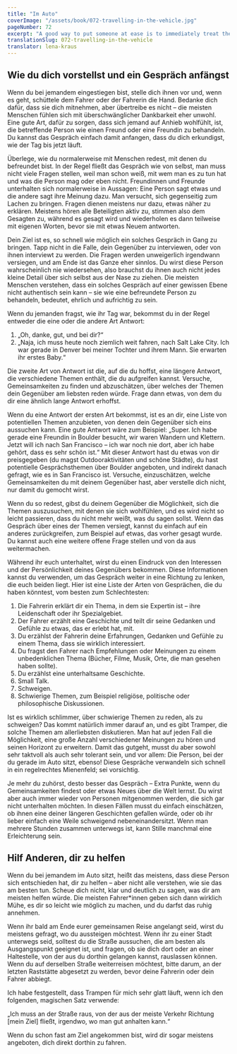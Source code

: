 ```yaml
---
title: "Im Auto"
coverImage: "/assets/book/072-travelling-in-the-vehicle.jpg"
pageNumber: 72
excerpt: "A good way to put someone at ease is to immediately treat them as though they are a friend. You can start the conversation by simply asking “How’s your day going?”"
translationSlug: 072-travelling-in-the-vehicle
translator: lena-kraus
---
```


## Wie du dich vorstellst und ein Gespräch anfängst

Wenn du bei jemandem eingestiegen bist, stelle dich ihnen vor und, wenn es geht, schüttele dem Fahrer oder der Fahrerin die Hand. Bedanke dich dafür, dass sie dich mitnehmen, aber übertreibe es nicht – die meisten Menschen fühlen sich mit überschwänglicher Dankbarkeit eher unwohl. Eine gute Art, dafür zu sorgen, dass sich jemand auf Anhieb wohlfühlt, ist, die betreffende Person wie einen Freund oder eine Freundin zu behandeln. Du kannst das Gespräch einfach damit anfangen, dass du dich erkundigst, wie der Tag bis jetzt läuft.

Überlege, wie du normalerweise mit Menschen redest, mit denen du befreundet bist. In der Regel fließt das Gespräch wie von selbst, man muss nicht viele Fragen stellen, weil man schon weiß, mit wem man es zu tun hat und was die Person mag oder eben nicht. Freundinnen und Freunde unterhalten sich normalerweise in Aussagen: Eine Person sagt etwas und die andere sagt ihre Meinung dazu. Man versucht, sich gegenseitig zum Lachen zu bringen. Fragen dienen meistens nur dazu, etwas näher zu erklären. Meistens hören alle Beteiligten aktiv zu, stimmen also dem Gesagten zu, während es gesagt wird und wiederholen es dann teilweise mit eigenen Worten, bevor sie mit etwas Neuem antworten.

Dein Ziel ist es, so schnell wie möglich ein solches Gespräch in Gang zu bringen. Tapp nicht in die Falle, dein Gegenüber zu interviewen, oder von ihnen interviewt zu werden. Die Fragen werden unweigerlich irgendwann versiegen, und am Ende ist das Ganze eher sinnlos. Du wirst diese Person wahrscheinlich nie wiedersehen, also brauchst du ihnen auch nicht jedes kleine Detail über sich selbst aus der Nase zu ziehen. Die meisten Menschen verstehen, dass ein solches Gespräch auf einer gewissen Ebene nicht authentisch sein kann – sie wie eine befreundete Person zu behandeln, bedeutet, ehrlich und aufrichtig zu sein.

Wenn du jemanden fragst, wie ihr Tag war, bekommst du in der Regel entweder die eine oder die andere Art Antwort:

1. „Oh, danke, gut, und bei dir?“
2. „Naja, ich muss heute noch ziemlich weit fahren, nach Salt Lake City. Ich war gerade in Denver bei meiner Tochter und ihrem Mann. Sie erwarten ihr erstes Baby.“

Die zweite Art von Antwort ist die, auf die du hoffst, eine längere Antwort, die verschiedene Themen enthält, die du aufgreifen kannst. Versuche, Gemeinsamkeiten zu finden und abzuschätzen, über welches der Themen dein Gegenüber am liebsten reden würde. Frage dann etwas, von dem du dir eine ähnlich lange Antwort erhoffst.

Wenn du eine Antwort der ersten Art bekommst, ist es an dir, eine Liste von potentiellen Themen anzubieten, von denen dein Gegenüber sich eins aussuchen kann. Eine gute Antwort wäre zum Beispiel: „Super. Ich habe gerade eine Freundin in Boulder besucht, wir waren Wandern und Klettern. Jetzt will ich nach San Francisco – ich war noch nie dort, aber ich habe gehört, dass es sehr schön ist.“ Mit dieser Antwort hast du etwas von dir preisgegeben (du magst Outdooraktivitäten und schöne Städte), du hast potentielle Gesprächsthemen über Boulder angeboten, und indirekt danach gefragt, wie es in San Francisco ist. Versuche, einzuschätzen, welche Gemeinsamkeiten du mit deinem Gegenüber hast, aber verstelle dich nicht, nur damit du gemocht wirst.

Wenn du so redest, gibst du deinem Gegenüber die Möglichkeit, sich die Themen auszusuchen, mit denen sie sich wohlfühlen, und es wird nicht so leicht passieren, dass du nicht mehr weißt, was du sagen sollst. Wenn das Gespräch über eines der Themen versiegt, kannst du einfach auf ein anderes zurückgreifen, zum Beispiel auf etwas, das vorher gesagt wurde. Du kannst auch eine weitere offene Frage stellen und von da aus weitermachen.

Während ihr euch unterhaltet, wirst du einen Eindruck von den Interessen und der Persönlichkeit deines Gegenübers bekommen. Diese Informationen kannst du verwenden, um das Gespräch weiter in eine Richtung zu lenken, die euch beiden liegt. Hier ist eine Liste der Arten von Gesprächen, die du haben könntest, vom besten zum Schlechtesten:

1. Die Fahrerin erklärt dir ein Thema, in dem sie Expertin ist – ihre Leidenschaft oder ihr Spezialgebiet.
2. Der Fahrer erzählt eine Geschichte und teilt dir seine Gedanken und Gefühle zu etwas, das er erlebt hat, mit.
3. Du erzählst der Fahrerin deine Erfahrungen, Gedanken und Gefühle zu einem Thema, dass sie wirklich interessiert.
4. Du fragst den Fahrer nach Empfehlungen oder Meinungen zu einem unbedenklichen Thema (Bücher, Filme, Musik, Orte, die man gesehen haben sollte).
5. Du erzählst eine unterhaltsame Geschichte.
6. Small Talk.
7. Schweigen.
8. Schwierige Themen, zum Beispiel religiöse, politische oder philosophische Diskussionen.

Ist es wirklich schlimmer, über schwierige Themen zu reden, als zu schweigen? Das kommt natürlich immer darauf an, und es gibt Tramper, die solche Themen am allerliebsten diskutieren. Man hat auf jeden Fall die Möglichkeit, eine große Anzahl verschiedener Meinungen zu hören und seinen Horizont zu erweitern. Damit das gutgeht, musst du aber sowohl sehr taktvoll als auch sehr tolerant sein, und vor allem: Die Person, bei der du gerade im Auto sitzt, ebenso! Diese Gespräche verwandeln sich schnell in ein regelrechtes Mienenfeld; sei vorsichtig.

Je mehr du zuhörst, desto besser das Gespräch – Extra Punkte, wenn du Gemeinsamkeiten findest oder etwas Neues über die Welt lernst. Du wirst aber auch immer wieder von Personen mitgenommen werden, die sich gar nicht unterhalten möchten. In diesen Fällen musst du einfach einschätzen, ob ihnen eine deiner längeren Geschichten gefallen würde, oder ob ihr lieber einfach eine Weile schweigend nebeneinandersitzt. Wenn man mehrere Stunden zusammen unterwegs ist, kann Stille manchmal eine Erleichterung sein.

## Hilf Anderen, dir zu helfen

Wenn du bei jemandem im Auto sitzt, heißt das meistens, dass diese Person sich entschieden hat, dir zu helfen – aber nicht alle verstehen, wie sie das am besten tun. Scheue dich nicht, klar und deutlich zu sagen, was dir am meisten helfen würde. Die meisten Fahrer\*innen geben sich dann wirklich Mühe, es dir so leicht wie möglich zu machen, und du darfst das ruhig annehmen.

Wenn ihr bald am Ende eurer gemeinsamen Reise angelangt seid, wirst du meistens gefragt, wo du aussteigen möchtest. Wenn ihr zu einer Stadt unterwegs seid, solltest du die Straße aussuchen, die am besten als Ausgangspunkt geeignet ist, und fragen, ob sie dich dort oder an einer Haltestelle, von der aus du dorthin gelangen kannst, rauslassen können. Wenn du auf derselben Straße weiterreisen möchtest, bitte darum, an der letzten Raststätte abgesetzt zu werden, bevor deine Fahrerin oder dein Fahrer abbiegt.

Ich habe festgestellt, dass Trampen für mich sehr glatt läuft, wenn ich den folgenden, magischen Satz verwende:

„Ich muss an der Straße raus, von der aus der meiste Verkehr Richtung [mein Ziel] fließt, irgendwo, wo man gut anhalten kann.“

Wenn du schon fast am Ziel angekommen bist, wird dir sogar meistens angeboten, dich direkt dorthin zu fahren.
